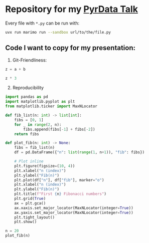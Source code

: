 # Repository for my [PyrData Talk](https://www.linkedin.com/events/pyrdataspotkanie-57373625006636826625)

Every file with `*.py` can be run with:
```bash
uvx run marimo run --sandbox url/to/the/file.py
```

## Code I want to copy for my presentation:
1. Git-Friendliness:

```python
z = a + b
```

```python
z * 3
```

2. Reproducibility

```python
import pandas as pd
import matplotlib.pyplot as plt
from matplotlib.ticker import MaxNLocator
```

```python
def fib_list(n: int) -> list[int]:
    fibs = [0, 1]
    for _ in range(2, n):
        fibs.append(fibs[-1] + fibs[-2])
    return fibs
```

```python
def plot_fib(n: int) -> None:
    fibs = fib_list(n)
    df = pd.DataFrame({"n": list(range(1, n+1)), "fib": fibs})

    # Plot inline
    plt.figure(figsize=(10, 4))
    plt.xlabel("n (index)")
    plt.ylabel("Fib(n)")
    plt.plot(df["n"], df["fib"], marker="o")
    plt.xlabel("n (index)")
    plt.ylabel("Fib(n)")
    plt.title(f"First {n} Fibonacci numbers")
    plt.grid(True)
    ax = plt.gca()
    ax.xaxis.set_major_locator(MaxNLocator(integer=True))
    ax.yaxis.set_major_locator(MaxNLocator(integer=True))
    plt.tight_layout()
    plt.show()
```

```python
n = 20
plot_fib(n)
```

